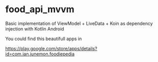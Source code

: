 # food_api_mvvm
Basic implementation of ViewModel + LiveData + Koin as dependency injection with Kotlin Android 

You could find this beautifull apps in

https://play.google.com/store/apps/details?id=com.ian.junemon.foodiepedia
